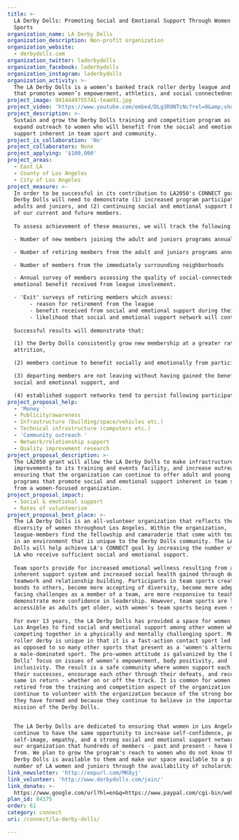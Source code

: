 ```yaml
---
title: >-
  LA Derby Dolls: Promoting Social and Emotional Support Through Women's Team
  Sports
organization_name: LA Derby Dolls
organization_description: Non-profit organization
organization_website:
  - derbydolls.com
organization_twitter: laderbydolls
organization_facebook: laderbydolls
organization_instagram: laderbydolls
organization_activity: >-
  The LA Derby Dolls is a women’s banked track roller derby league and community
  that promotes women’s empowerment, athletics, and social connectedness.
project_image: 9914449755741-team91.jpg
project_video: 'https://www.youtube.com/embed/DLg3R9NTcNc?rel=0&amp;showinfo=0'
project_description: >-
  Sustain and grow the Derby Dolls training and competition program as well as
  expand outreach to women who will benefit from the social and emotional
  support inherent in team sport and community.
project_is_collaboration: 'No'
project_collaborators: None
project_applying: '$100,000'
project_areas:
  - East LA
  - County of Los Angeles
  - City of Los Angeles
project_measure: >-
  In order to be successful in its contribution to LA2050's CONNECT goal, the
  Derby Dolls will need to demonstrate (1) increased program participation by
  adults and juniors, and (2) continuing social and emotional support benefits
  of our current and future members.
   
  To assess achievement of these measures, we will track the following:

  - Number of new members joining the adult and juniors programs annually

  - Number of retiring members from the adult and juniors programs annually

  - Number of members from the immediately surrounding neighborhoods

  - Annual survey of members assessing the quality of social-connectedness and
  emotional benefit received from league involvement.

  - 'Exit' surveys of retiring members which assess:
       - reason for retirement from the league
       - benefit received from social and emotional support during their time with the Derby Dolls
       - likelihood that social and emotional support network will continue following retirement
   
  Successful results will demonstrate that:

  (1) the Derby Dolls consistently grow new membership at a greater rate than
  attrition,

  (2) members continue to benefit socially and emotionally from participation,

  (3) departing members are not leaving without having gained the benefit of
  social and emotional support, and

  (4) established support networks tend to persist following participation.
project_proposal_help:
  - 'Money '
  - Publicity/awareness
  - Infrastructure (building/space/vehicles etc.)
  - Technical infrastructure (computers etc.)
  - 'Community outreach '
  - Network/relationship support
  - Quality improvement research
project_proposal_description: >-
  The LA2050 grant will allow the LA Derby Dolls to make infrastructure
  improvements to its training and events facility, and increase outreach,
  ensuring that the organization can continue to offer adult and young women
  programs that promote social and emotional support inherent in team sports and
  from a women-focused organization.
project_proposal_impact:
  - Social & emotional support
  - Rates of volunteerism
project_proposal_best_place: >-
  The LA Derby Dolls is an all-volunteer organization that reflects the
  diversity of women throughout Los Angeles. Within the organization,
  league-members find the fellowship and camaraderie that come with team sports,
  in an environment that is unique to the Derby Dolls community. The LA Derby
  Dolls will help achieve LA's CONNECT goal by increasing the number of women in
  LA who receive sufficient social and emotional support.
   
  Team sports provide for increased emotional wellness resulting from an
  inherent support system and increased social health gained through developing
  teamwork and relationship building. Participants in team sports create closer
  bonds to others, become more accepting of diversity, become more adept at
  facing challenges as a member of a team, are more responsive to teaching, and
  demonstrate more confidence in leadership. However, team sports are less
  accessible as adults get older, with women's team sports being even scarcer. 
   
  For over 13 years, the LA Derby Dolls has provided a space for women across
  Los Angeles to find social and emotional support among other women while
  competing together in a physically and mentally challenging sport. Modern
  roller derby is unique in that it is a fast-action contact sport led by women
  as opposed to so many other sports that present as a 'women's alternative' to
  a male-dominated sport. The pro-women attitude is galvanized by the Derby
  Dolls’ focus on issues of women’s empowerment, body positivity, and
  inclusivity. The result is a safe community where women support each other in
  their successes, encourage each other through their defeats, and receive the
  same in return - whether on or off the track. It is common for women who have
  retired from the training and competition aspect of the organization to
  continue to volunteer with the organization because of the strong bonds that
  they have formed and because they continue to believe in the importance of the
  mission of the Derby Dolls. 


  The LA Derby Dolls are dedicated to ensuring that women in Los Angeles
  continue to have the same opportunity to increase self-confidence, positive
  self-image, empathy, and a strong social and emotional support network from
  our organization that hundreds of members - past and present - have benefited
  from. We plan to grow the program's reach to women who do not know that the
  Derby Dolls is available to them and make our space available to a greater
  number of LA women and juniors through the availability of scholarships.
link_newsletter: 'http://eepurl.com/MK8yj'
link_volunteer: 'http://www.derbydolls.com/join/'
link_donate: >-
  https://www.google.com/url?hl=en&q=https://www.paypal.com/cgi-bin/webscr?cmd%3D_s-xclick%26hosted_button_id%3DJ2QHNGY865MHJ&source=gmail&ust=1477178998392000&usg=AFQjCNEfeadJAWqSy1h2XeY8luHiUAhdxA
plan_id: 84375
order: 61
category: connect
uri: /connect/la-derby-dolls/

---
```

